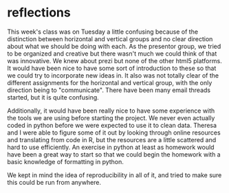 reflections
===========
This week's class was on Tuesday a little confusing because of the distinction between horizontal and vertical groups and no clear direction about what we should be doing with each.  As the presentor group, we tried to be organized and creative but there wasn't much we could think of that was innovative.  We knew about prezi but none of the other html5 platforms.  It would have been nice to have some sort of introduction to these so that we could try to incorporate new ideas in.  It also was not totally clear of the different assignments for the horizontal and vertical group, with the only direction being to "communicate".  There have been many email threads started, but it is quite confusing.

Additionally, it would have been really nice to have some experience with the tools we are using before starting the project.  We never even actually coded in python before we were expected to use it to clean data.  Theresa and I were able to figure some of it out by looking through online resources and translating from code in R, but the resources are a little scattered and hard to use efficiently.  An exercise in python at least as homework would have been a great way to start so that we could begin the homework with a basic knowledge of formatting in python.  

We kept in mind the idea of reproducibility in all of it, and tried to make sure this could be run from anywhere.
